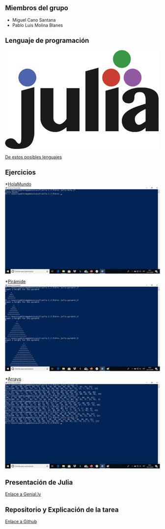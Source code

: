 ## Miembros del grupo

* Miguel Cano Santana
* Pablo Luis Molina Blanes

## Lenguaje de programación

![alt text](https://github.com/miguelcanosantana/aprende-un-lenguaje-en-un-dia/blob/master/Imagenes/julia.png)

[De estos posibles lenguajes](https://github.com/miguelcanosantana/aprende-un-lenguaje-en-un-dia/blob/master/lenguajes_de_programacion.pdf)

## Ejercicios

*[HolaMundo](https://github.com/miguelcanosantana/aprende-un-lenguaje-en-un-dia/blob/master/JL/HolaMundo.jl)
![Foto del Hola Mundo](https://github.com/miguelcanosantana/aprende-un-lenguaje-en-un-dia/blob/master/Imagenes/helloWorld.png)

*[Pirámide](https://github.com/miguelcanosantana/aprende-un-lenguaje-en-un-dia/blob/master/JL/Piramide.jl)
![Foto del ejercicio de pirámide](https://github.com/miguelcanosantana/aprende-un-lenguaje-en-un-dia/blob/master/Imagenes/pyramid.png)

*[Arrays](https://github.com/miguelcanosantana/aprende-un-lenguaje-en-un-dia/blob/master/JL/Arrays.jl)
![Foto del ejercicio de Array](https://github.com/miguelcanosantana/aprende-un-lenguaje-en-un-dia/blob/master/Imagenes/arrays.png)

## Presentación de Julia
[Enlace a Genial.ly](https://view.genial.ly/5dca6d9ba502df0f78ab1c3b/presentation-julia)

## Repositorio y Explicación de la tarea
[Enlace a Github ](https://github.com/LuisJoseSanchez/aprende-un-lenguaje-en-un-dia)

